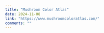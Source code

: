 ```yaml
---
title: "Mushroom Color Atlas"
date: 2024-11-08
link: "https://www.mushroomcoloratlas.com/"
comments: ""
---
```


